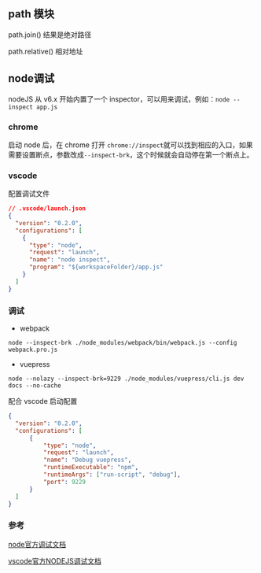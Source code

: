 ## path 模块

path.join() 结果是绝对路径

path.relative() 相对地址

## node调试

nodeJS 从 v6.x 开始内置了一个 inspector，可以用来调试，例如：`node --inspect app.js`

### chrome

启动 node 后，在 chrome 打开 `chrome://inspect`就可以找到相应的入口，如果需要设置断点，参数改成`--inspect-brk`，这个时候就会自动停在第一个断点上。

### vscode

配置调试文件

```json
// .vscode/launch.json
{
  "version": "0.2.0",
  "configurations": [
    {
      "type": "node",
      "request": "launch",
      "name": "node inspect",
      "program": "${workspaceFolder}/app.js"
    }
  ]
}
```

### 调试

- webpack

```
node --inspect-brk ./node_modules/webpack/bin/webpack.js --config webpack.pro.js
```

- vuepress

```
node --nolazy --inspect-brk=9229 ./node_modules/vuepress/cli.js dev docs --no-cache
```

配合 vscode 启动配置

```json
{
  "version": "0.2.0",
  "configurations": [
      {
          "type": "node",
          "request": "launch",
          "name": "Debug vuepress",
          "runtimeExecutable": "npm",
          "runtimeArgs": ["run-script", "debug"],
          "port": 9229
      }
  ]
}
```

### 参考

[node官方调试文档](https://nodejs.org/en/docs/guides/debugging-getting-started/)

[vscode官方NODEJS调试文档](https://code.visualstudio.com/docs/editor/debugging#_launch-configurations)